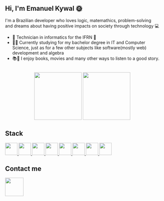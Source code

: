 ## Hi, I'm Emanuel Kywal 🌞

I'm a Brazilian developer who loves logic, matemathics, problem-solving and dreams about having positive impacts on society through technology :computer:

- 🎒 Technician in informatics for the IFRN 🏫
- 👨‍🎓 Currently studying for my bachelor degree in IT and Computer Science, just as for a few other subjects like software(mostly web) development and algebra   
- 📚🎥 I enjoy books, movies and many other ways to listen to a good story.

<br>
<div align="center">

<img height="155px" src="https://github-readme-stats.vercel.app/api?username=Kywal&theme=aura&show_icons=true">
<img height="155px" src="https://github-readme-stats.vercel.app/api/top-langs/?username=Kywal&hide=html&layout=compact&langs_count=7&theme=aura">
</div>

## Stack
<a style="color: black;" href="https://developer.mozilla.org/en-US/docs/Web/HTML" target="_blank" alt="HTML" title="HTML"> 
     <img height="40" src="https://cdn.icon-icons.com/icons2/2107/PNG/512/file_type_html_icon_130541.png"> 
</a>
<a href="https://developer.mozilla.org/en-US/docs/Web/CSS" target="_blank" alt="CSS" title="CSS"> 
     <img height="40" src="https://cdn.icon-icons.com/icons2/2107/PNG/512/file_type_css_icon_130661.png"> 
</a>
<a href="https://developer.mozilla.org/en-US/docs/Web/JavaScript" target="_blank" alt="JavaScript" title="JavaScript">  
     <img height="40" src="https://cdn.icon-icons.com/icons2/2108/PNG/512/javascript_icon_130900.png"> 
</a>
<a href="https://www.java.com/en/" target="_blank" alt="Java" title="Java"> 
     <img height="40" src="https://cdn.icon-icons.com/icons2/1381/PNG/512/java_93883.png"> 
</a>
<a href="https://kotlinlang.org/" target="_blank" alt="Kotlin" title="Kotlin"> 
     <img height="40" src="https://cdn.icon-icons.com/icons2/2107/PNG/512/file_type_kotlin_icon_130487.png"> 
</a>
<a href="https://spring.io/" target="_blank" alt="Spring" title="Spring"> 
     <img height="40" src="https://images.contentstack.io/v3/assets/blt39790b633ee0d5a7/blt4f779d1b4fd496c5/647a2f42d88bb100a5216601/spring.webp"> 
</a>
<a href="https://learn.microsoft.com/pt-br/cpp/cpp/cpp-language-reference?view=msvc-170" target="_blank" alt="C++" title="C++"> 
     <img height="40" src="https://upload.wikimedia.org/wikipedia/commons/thumb/1/18/ISO_C%2B%2B_Logo.svg/1822px-ISO_C%2B%2B_Logo.svg.png"> 
</a>
<a href="https://git-scm.com/" target="_blank" alt="Git" title="Git"> 
     <img height="40" src="https://3.bp.blogspot.com/-xhNpNJJyQhk/XIe4GY78RQI/AAAAAAAAItc/ouueFUj2Hqo5dntmnKqEaBJR4KQ4Q2K3ACK4BGAYYCw/s1600/logo%2Bgit%2Bicon.png">  
</a>
 
## Contact me
<a href="https://www.linkedin.com/in/emanuelkywal" target="_blank"> 
     <img height= "60" src="https://static.vecteezy.com/system/resources/previews/018/930/587/non_2x/linkedin-logo-linkedin-icon-transparent-free-png.png"> 
</a> 